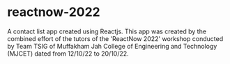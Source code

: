 # reactnow-2022
A contact list app created using Reactjs.
This app was created by the combined effort of the tutors of the 'ReactNow 2022' workshop conducted by Team TSIG of Muffakham Jah College of Engineering and Technology (MJCET) dated from 12/10/22 to 20/10/22.
